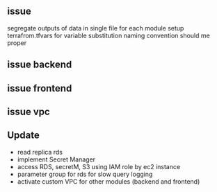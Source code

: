 ## issue 
segregate outputs of data in single file for each module 
setup terrafrom.tfvars for variable substitution
naming convention should me proper 


## issue backend

## issue frontend

## issue vpc





## Update 
- read replica rds 
- implement Secret Manager 
- access RDS, secretM, S3 using IAM role by ec2 instance 
- parameter group for rds for slow query logging
- activate custom VPC for other modules (backend and frontend)